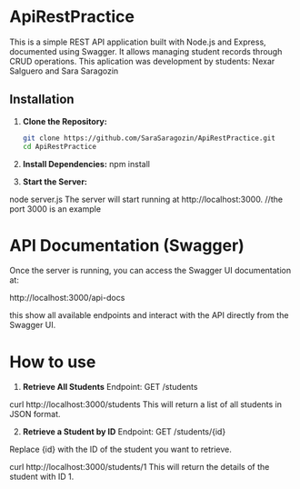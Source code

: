 # ApiRestPractice

This is a simple REST API application built with Node.js and Express, documented using Swagger. It allows managing student records through CRUD operations.
This aplication was development by students: 
            Nexar Salguero and Sara Saragozin

## Installation

1. **Clone the Repository:**

   ```bash
   git clone https://github.com/SaraSaragozin/ApiRestPractice.git
   cd ApiRestPractice

2. **Install Dependencies:**
    npm install


3. **Start the Server:**

node server.js
The server will start running at http://localhost:3000. //the port 3000 is an example

# API Documentation (Swagger)
Once the server is running, you can access the Swagger UI documentation at:

http://localhost:3000/api-docs

this show all available endpoints and interact with the API directly from the Swagger UI.

# How to use 

1. **Retrieve All Students**
Endpoint: GET /students

curl http://localhost:3000/students
This will return a list of all students in JSON format.

2. **Retrieve a Student by ID**
Endpoint: GET /students/{id}

Replace {id} with the ID of the student you want to retrieve.

curl http://localhost:3000/students/1
This will return the details of the student with ID 1.